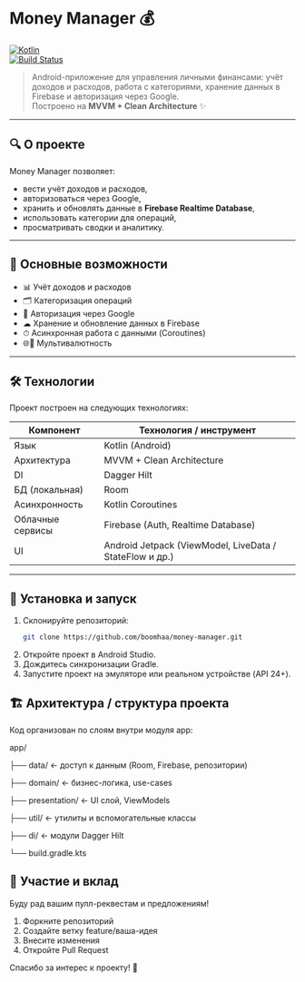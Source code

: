 # Money Manager 💰

[![Kotlin](https://img.shields.io/badge/Kotlin-Android-blue?style=flat&logo=kotlin)]()  
[![Build Status](https://img.shields.io/badge/build-passing-brightgreen)]()

> Android-приложение для управления личными финансами: учёт доходов и расходов, работа с категориями, хранение данных в Firebase и авторизация через Google.  
> Построено на **MVVM + Clean Architecture** ✨

---

## 🔍 О проекте

Money Manager позволяет:

- вести учёт доходов и расходов,  
- авторизоваться через Google,  
- хранить и обновлять данные в **Firebase Realtime Database**,  
- использовать категории для операций,  
- просматривать сводки и аналитику.  

---

## 🎯 Основные возможности

- 📊 Учёт доходов и расходов  
- 🗂 Категоризация операций  
- 🔑 Авторизация через Google  
- ☁ Хранение и обновление данных в Firebase  
- ⏱ Асинхронная работа с данными (Coroutines)
- 🌐💱 Мультивалютность 

---

## 🛠 Технологии

Проект построен на следующих технологиях:

| Компонент | Технология / инструмент |
|-----------|--------------------------|
| Язык | Kotlin (Android) |
| Архитектура | MVVM + Clean Architecture |
| DI | Dagger Hilt |
| БД (локальная) | Room |
| Асинхронность | Kotlin Coroutines |
| Облачные сервисы | Firebase (Auth, Realtime Database) |
| UI | Android Jetpack (ViewModel, LiveData / StateFlow и др.) |

---

## 🚀 Установка и запуск

1. Склонируйте репозиторий:  
   ```bash
   git clone https://github.com/boomhaa/money-manager.git
   ```
2. Откройте проект в Android Studio.
3. Дождитесь синхронизации Gradle.
4. Запустите проект на эмуляторе или реальном устройстве (API 24+).

## 🏗 Архитектура / структура проекта
Код организован по слоям внутри модуля app:

app/

├── data/          ← доступ к данным (Room, Firebase, репозитории)

├── domain/        ← бизнес-логика, use-cases

├── presentation/  ← UI слой, ViewModels

├── util/          ← утилиты и вспомогательные классы

├── di/            ← модули Dagger Hilt

└── build.gradle.kts

## 🤝 Участие и вклад

Буду рад вашим пулл-реквестам и предложениям!

1. Форкните репозиторий
2. Создайте ветку feature/ваша-идея
3. Внесите изменения
4. Откройте Pull Request

Спасибо за интерес к проекту! 🚀
